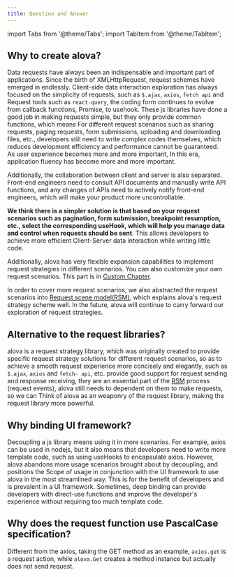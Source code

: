 ```yaml
---
title: Question and Answer
---
```


import Tabs from '@theme/Tabs';
import TabItem from '@theme/TabItem';

## Why to create alova?

Data requests have always been an indispensable and important part of applications. Since the birth of XMLHttpRequest, request schemes have emerged in endlessly. Client-side data interaction exploration has always focused on the simplicity of requests, such as `$.ajax`, `axios`, `fetch api` and Request tools such as `react-query`, the coding form continues to evolve from callback functions, Promise, to usehook. These js libraries have done a good job in making requests simple, but they only provide common functions, which means For different request scenarios such as sharing requests, paging requests, form submissions, uploading and downloading files, etc., developers still need to write complex codes themselves, which reduces development efficiency and performance cannot be guaranteed. As user experience becomes more and more important, In this era, application fluency has become more and more important.

Additionally, the collaboration between client and server is also separated. Front-end engineers need to consult API documents and manually write API functions, and any changes of APIs need to actively notify front-end engineers, which will make your product more uncontrollable.

**We think there is a simpler solution is that based on your request scenarios such as pagination, form submission, breakpoint resumption, etc., select the corresponding useHook, which will help you manage data and control when requests should be sent**. This allows developers to achieve more efficient Client-Server data interaction while writing little code.

Additionally, alova has very flexible expansion capabilities to implement request strategies in different scenarios. You can also customize your own request scenarios. This part is in [Custom Chapter](/tutorial/advanced/custom).

In order to cover more request scenarios, we also abstracted the request scenarios into [Request scene model(RSM)](/about/RSM), which explains alova's request strategy scheme well. In the future, alova will continue to carry forward our exploration of request strategies.

## Alternative to the request libraries?

alova is a request strategy library, which was originally created to provide specific request strategy solutions for different request scenarios, so as to achieve a smooth request experience more concisely and elegantly, such as `$.ajax`, `axios` and `fetch- api`, etc. provide good support for request sending and response receiving, they are an essential part of the [RSM](/about/RSM) process (request events), alova still needs to dependent on them to make requests, so we can Think of alova as an weaponry of the request library, making the request library more powerful.

## Why binding UI framework?

Decoupling a js library means using it in more scenarios. For example, axios can be used in nodejs, but it also means that developers need to write more template code, such as using useHooks to encapsulate axios. However, alova abandons more usage scenarios brought about by decoupling, and positions the Scope of usage in conjunction with the UI framework to use alova in the most streamlined way. This is for the benefit of developers and is prevalent in a UI framework. Sometimes, deep binding can provide developers with direct-use functions and improve the developer's experience without requiring too much template code.

## Why does the request function use PascalCase specification?

Different from the axios, taking the GET method as an example, `axios.get` is a request action, while `alova.Get` creates a method instance but actually does not send request.
